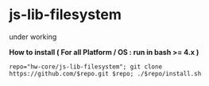 # js-lib-filesystem

under working

**How to install ( For all Platform / OS : run in bash >= 4.x )**

    repo="hw-core/js-lib-filesystem"; git clone https://github.com/$repo.git $repo; ./$repo/install.sh
